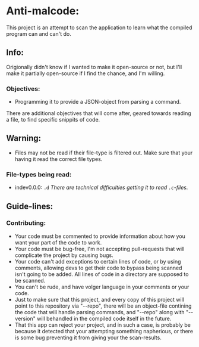 # Anti-malcode:
This project is an attempt to scan the application to learn what the compiled program can and can't do.  
## Info:
Origionally didn't know if I wanted to make it open-source or not, but I'll make it partially open-source if I find the chance, and I'm willing.  
### Objectives:
* Programming it to provide a JSON-object from parsing a command.  

There are additional objectives that will come after, geared towards reading a file, to find specific snippits of code.  
## Warning:
* Files may not be read if their file-type is filtered out.  Make sure that your having it read the correct file types.  
### File-types being read:
* indev0.0.0: `.d`
_There are technical difficulties getting it to read `.c`-files._  
## Guide-lines:
### Contributing:
* Your code must be commented to provide information about how you want your part of the code to work.  
* Your code must be bug-free, I'm not accepting pull-requests that will complicate the project by causing bugs.  
* Your code can't add exceptions to certain lines of code, or by using comments, allowing devs to get their code to bypass being scanned isn't going to be added.  All lines of code in a directory are supposed to be scanned.  
* You can't be rude, and have volger language in your comments or your code.  
* Just to make sure that this project, and every copy of this project will point to this repository via "--repo", there will be an object-file contining the code that will handle parsing commands, and "--repo" along with "--version" will behandled in the compiled code itself in the future.  
* That this app can reject your project, and in such a case, is probably be because it detected that your attempting something napherious, or there is some bug preventing it from giving your the scan-results.  
